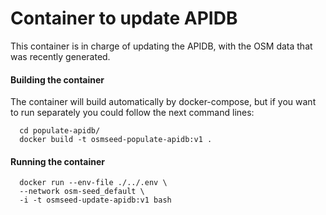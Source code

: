# Container to update APIDB

This container is in charge of updating the APIDB, with the OSM data that was recently generated.

#### Building the container

The container will build automatically by docker-compose, but if you want to run separately  you could follow the next command lines: 

```
  cd populate-apidb/
  docker build -t osmseed-populate-apidb:v1 .
```

#### Running the container

```
  docker run --env-file ./../.env \
  --network osm-seed_default \
  -i -t osmseed-update-apidb:v1 bash
```